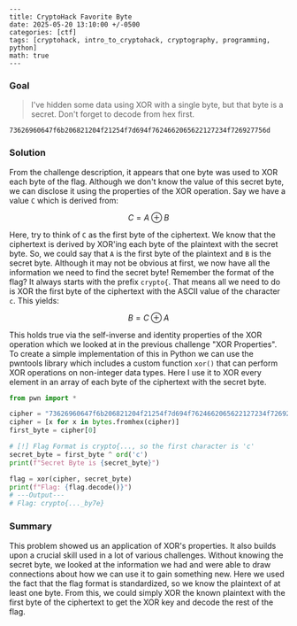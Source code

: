```
---
title: CryptoHack Favorite Byte
date: 2025-05-20 13:10:00 +/-0500
categories: [ctf]
tags: [cryptohack, intro_to_cryptohack, cryptography, programming, python]
math: true
---
```

### Goal
> I've hidden some data using XOR with a single byte, but that byte is a secret. Don't forget to decode from hex first.

```
73626960647f6b206821204f21254f7d694f7624662065622127234f726927756d
```
### Solution
From the challenge description, it appears that one byte was used to XOR each byte of the flag. Although we don't know the value of this secret byte, we can disclose it using the properties of the XOR operation. Say we have a value `C` which is derived from:

$$
C = A \oplus B
$$

Here, try to think of `C` as the first byte of the ciphertext. We know that the ciphertext is derived by XOR'ing each byte of the plaintext with the secret byte. So, we could say that `A` is the first byte of the plaintext and `B` is the secret byte. Although it may not be obvious at first, we now have all the information we need to find the secret byte! Remember the format of the flag? It always starts with the prefix `crypto{`. That means all we need to do is XOR the first byte of the ciphertext with the ASCII value of the character `c`.  This yields:

$$
B = C \oplus A
$$

This holds true via the self-inverse and identity properties of the XOR operation which we looked at in the previous challenge "XOR Properties".  To create a simple implementation of this in Python we can use the pwntools library which includes a custom function `xor()` that can perform XOR operations on non-integer data types. Here I use it to XOR every element in an array of each byte of the ciphertext with the secret byte. 

```python
from pwn import *

cipher = "73626960647f6b206821204f21254f7d694f7624662065622127234f726927756d"
cipher = [x for x in bytes.fromhex(cipher)]
first_byte = cipher[0]

# [!] Flag Format is crypto{..., so the first character is 'c'
secret_byte = first_byte ^ ord('c')
print(f"Secret Byte is {secret_byte}")

flag = xor(cipher, secret_byte)
print(f"Flag: {flag.decode()}")
# ---Output---
# Flag: crypto{..._by7e}
```

### Summary
This problem showed us an application of XOR's properties. It also builds upon a crucial skill used in a lot of various challenges. Without knowing the secret byte, we looked at the information we had and were able to draw connections about how we can use it to gain something new. Here we used the fact that the flag format is standardized, so we know the plaintext of at least one byte. From this, we could simply XOR the known plaintext with the first byte of the ciphertext to get the XOR key and decode the rest of the flag.